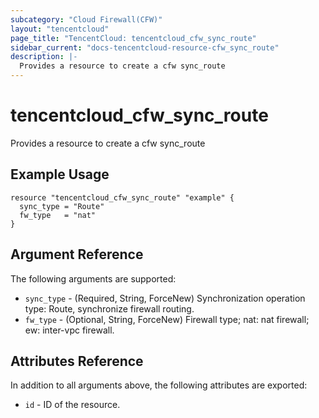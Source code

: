 ```yaml
---
subcategory: "Cloud Firewall(CFW)"
layout: "tencentcloud"
page_title: "TencentCloud: tencentcloud_cfw_sync_route"
sidebar_current: "docs-tencentcloud-resource-cfw_sync_route"
description: |-
  Provides a resource to create a cfw sync_route
---
```


# tencentcloud_cfw_sync_route

Provides a resource to create a cfw sync_route

## Example Usage

```hcl
resource "tencentcloud_cfw_sync_route" "example" {
  sync_type = "Route"
  fw_type   = "nat"
}
```

## Argument Reference

The following arguments are supported:

* `sync_type` - (Required, String, ForceNew) Synchronization operation type: Route, synchronize firewall routing.
* `fw_type` - (Optional, String, ForceNew) Firewall type; nat: nat firewall; ew: inter-vpc firewall.

## Attributes Reference

In addition to all arguments above, the following attributes are exported:

* `id` - ID of the resource.




